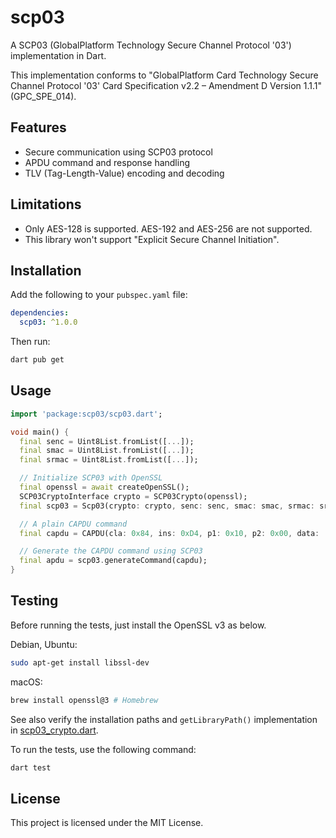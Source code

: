 # scp03

A SCP03 (GlobalPlatform Technology Secure Channel Protocol '03') implementation in Dart.

This implementation conforms to "GlobalPlatform Card Technology Secure Channel Protocol '03' Card Specification v2.2 – Amendment D Version 1.1.1" (GPC_SPE_014).

## Features

- Secure communication using SCP03 protocol
- APDU command and response handling
- TLV (Tag-Length-Value) encoding and decoding

## Limitations

- Only AES-128 is supported. AES-192 and AES-256 are not supported.
- This library won't support "Explicit Secure Channel Initiation".

## Installation

Add the following to your `pubspec.yaml` file:

```yaml
dependencies:
  scp03: ^1.0.0
```

Then run:

```sh
dart pub get
```

## Usage

```dart
import 'package:scp03/scp03.dart';

void main() {
  final senc = Uint8List.fromList([...]);
  final smac = Uint8List.fromList([...]);
  final srmac = Uint8List.fromList([...]);

  // Initialize SCP03 with OpenSSL
  final openssl = await createOpenSSL();
  SCP03CryptoInterface crypto = SCP03Crypto(openssl);
  final scp03 = Scp03(crypto: crypto, senc: senc, smac: smac, srmac: srmac);

  // A plain CAPDU command
  final capdu = CAPDU(cla: 0x84, ins: 0xD4, p1: 0x10, p2: 0x00, data: [0x5F, 0x5F, 0x0]);

  // Generate the CAPDU command using SCP03
  final apdu = scp03.generateCommand(capdu);
}
```

## Testing

Before running the tests, just install the OpenSSL v3 as below.

Debian, Ubuntu:

```sh
sudo apt-get install libssl-dev
```

macOS:

```sh
brew install openssl@3 # Homebrew
```

See also verify the installation paths and `getLibraryPath()` implementation in [scp03_crypto.dart](test/crypto/scp03_crypto.dart).

To run the tests, use the following command:

```sh
dart test
```

## License

This project is licensed under the MIT License.
